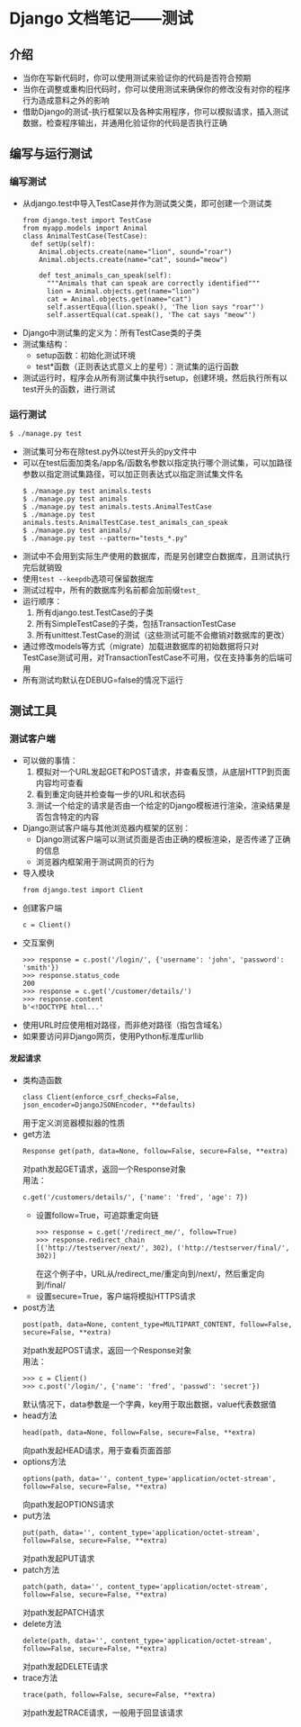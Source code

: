 # Django 文档笔记——测试
## 介绍
- 当你在写新代码时，你可以使用测试来验证你的代码是否符合预期
- 当你在调整或重构旧代码时，你可以使用测试来确保你的修改没有对你的程序行为造成意料之外的影响
- 借助Django的测试-执行框架以及各种实用程序，你可以模拟请求，插入测试数据，检查程序输出，并通用化验证你的代码是否执行正确
## 编写与运行测试
### 编写测试
- 从django.test中导入TestCase并作为测试类父类，即可创建一个测试类
  ```
  from django.test import TestCase
  from myapp.models import Animal
  class AnimalTestCase(TestCase):
    def setUp(self):
      Animal.objects.create(name="lion", sound="roar")
      Animal.objects.create(name="cat", sound="meow")

      def test_animals_can_speak(self):
        """Animals that can speak are correctly identified"""
        lion = Animal.objects.get(name="lion")
        cat = Animal.objects.get(name="cat")
        self.assertEqual(lion.speak(), 'The lion says "roar"')
        self.assertEqual(cat.speak(), 'The cat says "meow"')
  ```
- Django中测试集的定义为：所有TestCase类的子类
- 测试集结构：
  - setup函数：初始化测试环境
  - test*函数（正则表达式意义上的星号）：测试集的运行函数
- 测试运行时，程序会从所有测试集中执行setup，创建环境，然后执行所有以test开头的函数，进行测试
### 运行测试
```
$ ./manage.py test
```
- 测试集可分布在除test.py外以test开头的py文件中
- 可以在test后面加类名/app名/函数名参数以指定执行哪个测试集，可以加路径参数以指定测试集路径，可以加正则表达式以指定测试集文件名
  ```
  $ ./manage.py test animals.tests
  $ ./manage.py test animals
  $ ./manage.py test animals.tests.AnimalTestCase
  $ ./manage.py test animals.tests.AnimalTestCase.test_animals_can_speak
  $ ./manage.py test animals/
  $ ./manage.py test --pattern="tests_*.py"
  ```
- 测试中不会用到实际生产使用的数据库，而是另创建空白数据库，且测试执行完后就销毁
- 使用`test --keepdb`选项可保留数据库
- 测试过程中，所有的数据库列名前都会加前缀`test_`
- 运行顺序：
  1.  所有django.test.TestCase的子类
  2.  所有SimpleTestCase的子类，包括TransactionTestCase
  3.  所有unittest.TestCase的测试（这些测试可能不会撤销对数据库的更改）
- 通过修改models等方式（migrate）加载进数据库的初始数据将只对TestCase测试可用，对TransactionTestCase不可用，仅在支持事务的后端可用
- 所有测试均默认在DEBUG=false的情况下运行
## 测试工具
### 测试客户端
- 可以做的事情：
  1.  模拟对一个URL发起GET和POST请求，并查看反馈，从底层HTTP到页面内容均可查看
  2.  看到重定向链并检查每一步的URL和状态码
  3.  测试一个给定的请求是否由一个给定的Django模板进行渲染，渲染结果是否包含特定的内容
- Django测试客户端与其他浏览器内框架的区别：
  - Django测试客户端可以测试页面是否由正确的模板渲染，是否传递了正确的信息
  - 浏览器内框架用于测试网页的行为
- 导入模块
  ```
  from django.test import Client
  ```
- 创建客户端
  ```
  c = Client()
  ```
- 交互案例
  ```
  >>> response = c.post('/login/', {'username': 'john', 'password': 'smith'})
  >>> response.status_code
  200
  >>> response = c.get('/customer/details/')
  >>> response.content
  b'<!DOCTYPE html...'
  ```
- 使用URL时应使用相对路径，而非绝对路径（指包含域名）
- 如果要访问非Django网页，使用Python标准库urllib
#### 发起请求
- 类构造函数
  ```
  class Client(enforce_csrf_checks=False, json_encoder=DjangoJSONEncoder, **defaults)
  ```
  用于定义浏览器模拟器的性质
- get方法
  ```
  Response get(path, data=None, follow=False, secure=False, **extra)
  ```
  对path发起GET请求，返回一个Response对象<br>
  用法：
  ```
  c.get('/customers/details/', {'name': 'fred', 'age': 7})
  ```
  - 设置follow=True，可追踪重定向链
    ```
    >>> response = c.get('/redirect_me/', follow=True)
    >>> response.redirect_chain
    [('http://testserver/next/', 302), ('http://testserver/final/', 302)]
    ```
    在这个例子中，URL从/redirect_me/重定向到/next/，然后重定向到/final/
  - 设置secure=True，客户端将模拟HTTPS请求
- post方法
  ```
  post(path, data=None, content_type=MULTIPART_CONTENT, follow=False, secure=False, **extra)
  ```
  对path发起POST请求，返回一个Response对象<br>
  用法：
  ```
  >>> c = Client()
  >>> c.post('/login/', {'name': 'fred', 'passwd': 'secret'})
  ```
  默认情况下，data参数是一个字典，key用于取出数据，value代表数据值<br>
- head方法
  ```
  head(path, data=None, follow=False, secure=False, **extra)
  ```
  向path发起HEAD请求，用于查看页面首部
- options方法
  ```
  options(path, data='', content_type='application/octet-stream', follow=False, secure=False, **extra)
  ```
  向path发起OPTIONS请求
- put方法
  ```
  put(path, data='', content_type='application/octet-stream', follow=False, secure=False, **extra)
  ```
  对path发起PUT请求
- patch方法
  ```
  patch(path, data='', content_type='application/octet-stream', follow=False, secure=False, **extra)
  ```
  对path发起PATCH请求
- delete方法
  ```
  delete(path, data='', content_type='application/octet-stream', follow=False, secure=False, **extra)
  ```
  对path发起DELETE请求
- trace方法
  ```
  trace(path, follow=False, secure=False, **extra)
  ```
  对path发起TRACE请求，一般用于回显该请求


